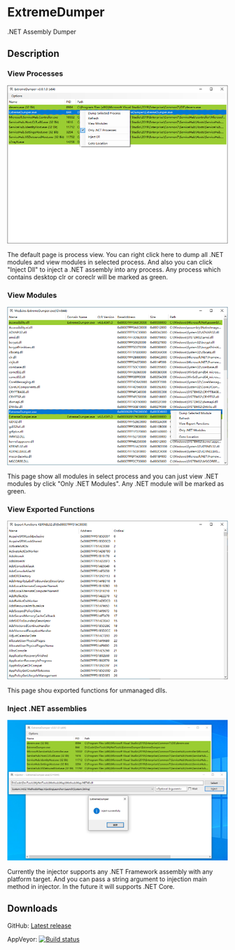 # ExtremeDumper
.NET Assembly Dumper

## Description
### View Processes
![](./Images/ProcessView.png)

The default page is process view. You can right click here to dump all .NET modules and view modules in selected process. And also you can click "Inject Dll" to inject a .NET assembly into any process. Any process which contains desktop clr or coreclr will be marked as green.

### View Modules
![](./Images/ModuleView.png)

This page show all modules in select process and you can just view .NET modules by click "Only .NET Modules". Any .NET module will be marked as green.

### View Exported Functions
![](./Images/ExportFunctionView.png)

This page shou exported functions for unmanaged dlls.

### Inject .NET assemblies
![](./Images/InjectManagedDll.png)

Currently the injector supports any .NET Framework assembly with any platform target. And you can pass a string argument to injection main method in injector. In the future it will supports .NET Core.

## Downloads
GitHub: [Latest release](https://github.com/wwh1004/ExtremeDumper/releases/latest/download/ExtremeDumper.zip)

AppVeyor: [![Build status](https://ci.appveyor.com/api/projects/status/f6kyx4yv68lwain0?svg=true)](https://ci.appveyor.com/project/wwh1004/extremedumper)
